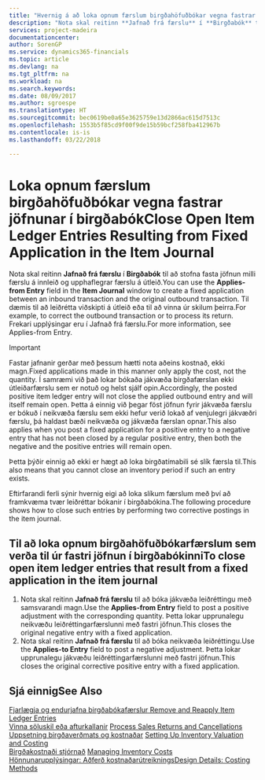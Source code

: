 ```yaml
---
title: "Hvernig á að loka opnum færslum birgðahöfuðbókar vegna fastrar jöfnunar í birgðabók | Microsoft Docs"
description: "Nota skal reitinn **Jafnað frá færslu** í **Birgðabók** til að stofna fasta jöfnun milli færslu á innleið og upphaflegrar færslu á útleið. Til dæmis til að leiðrétta viðskipti á útleið eða til að vinna úr skilum þeirra."
services: project-madeira
documentationcenter: 
author: SorenGP
ms.service: dynamics365-financials
ms.topic: article
ms.devlang: na
ms.tgt_pltfrm: na
ms.workload: na
ms.search.keywords: 
ms.date: 08/09/2017
ms.author: sgroespe
ms.translationtype: HT
ms.sourcegitcommit: bec0619be0a65e3625759e13d2866ac615d7513c
ms.openlocfilehash: 1553b5f85cd9f00f9de15b59bcf258fba412967b
ms.contentlocale: is-is
ms.lasthandoff: 03/22/2018

---
```

# <a name="close-open-item-ledger-entries-resulting-from-fixed-application-in-the-item-journal"></a><span data-ttu-id="a18f8-104">Loka opnum færslum birgðahöfuðbókar vegna fastrar jöfnunar í birgðabók</span><span class="sxs-lookup"><span data-stu-id="a18f8-104">Close Open Item Ledger Entries Resulting from Fixed Application in the Item Journal</span></span>
<span data-ttu-id="a18f8-105">Nota skal reitinn **Jafnað frá færslu** í **Birgðabók** til að stofna fasta jöfnun milli færslu á innleið og upphaflegrar færslu á útleið.</span><span class="sxs-lookup"><span data-stu-id="a18f8-105">You can use the **Applies-from Entry** field in the **Item Journal** window to create a fixed application between an inbound transaction and the original outbound transaction.</span></span> <span data-ttu-id="a18f8-106">Til dæmis til að leiðrétta viðskipti á útleið eða til að vinna úr skilum þeirra.</span><span class="sxs-lookup"><span data-stu-id="a18f8-106">For example, to correct the outbound transaction or to process its return.</span></span> <span data-ttu-id="a18f8-107">Frekari upplýsingar eru í Jafnað frá færslu.</span><span class="sxs-lookup"><span data-stu-id="a18f8-107">For more information, see Applies-from Entry.</span></span>  

> [!IMPORTANT]  
>  <span data-ttu-id="a18f8-108">Fastar jafnanir gerðar með þessum hætti nota aðeins kostnað, ekki magn.</span><span class="sxs-lookup"><span data-stu-id="a18f8-108">Fixed applications made in this manner only apply the cost, not the quantity.</span></span> <span data-ttu-id="a18f8-109">Í samræmi við það lokar bókaða jákvæða birgðafærslan ekki útleiðarfærslu sem er notuð og helst sjálf opin.</span><span class="sxs-lookup"><span data-stu-id="a18f8-109">Accordingly, the posted positive item ledger entry will not close the applied outbound entry and will itself remain open.</span></span> <span data-ttu-id="a18f8-110">Þetta á einnig við þegar föst jöfnun fyrir jákvæða færslu er bókuð í neikvæða færslu sem ekki hefur verið lokað af venjulegri jákvæðri færslu, þá haldast bæði neikvæða og jákvæða færslan opnar.</span><span class="sxs-lookup"><span data-stu-id="a18f8-110">This also applies when you post a fixed application for a positive entry to a negative entry that has not been closed by a regular positive entry, then both the negative and the positive entries will remain open.</span></span>  
>   
>  <span data-ttu-id="a18f8-111">Þetta þýðir einnig að ekki er hægt að loka birgðatímabili sé slík færsla til.</span><span class="sxs-lookup"><span data-stu-id="a18f8-111">This also means that you cannot close an inventory period if such an entry exists.</span></span>  

<span data-ttu-id="a18f8-112">Eftirfarandi ferli sýnir hvernig eigi að loka slíkum færslum með því að framkvæma tvær leiðréttar bókanir í birgðabókina.</span><span class="sxs-lookup"><span data-stu-id="a18f8-112">The following procedure shows how to close such entries by performing two corrective postings in the item journal.</span></span>  

## <a name="to-close-open-item-ledger-entries-that-result-from-a-fixed-application-in-the-item-journal"></a><span data-ttu-id="a18f8-113">Til að loka opnum birgðahöfuðbókarfærslum sem verða til úr fastri jöfnun í birgðabókinni</span><span class="sxs-lookup"><span data-stu-id="a18f8-113">To close open item ledger entries that result from a fixed application in the item journal</span></span>  

1.  <span data-ttu-id="a18f8-114">Nota skal reitinn **Jafnað frá færslu** til að bóka jákvæða leiðréttingu með samsvarandi magn.</span><span class="sxs-lookup"><span data-stu-id="a18f8-114">Use the **Applies-from Entry** field to post a positive adjustment with the corresponding quantity.</span></span> <span data-ttu-id="a18f8-115">Þetta lokar upprunalegu neikvæðu leiðréttingarfærslunni með fastri jöfnun.</span><span class="sxs-lookup"><span data-stu-id="a18f8-115">This closes the original negative entry with a fixed application.</span></span>  
2.  <span data-ttu-id="a18f8-116">Nota skal reitinn **Jafnað frá færslu** til að bóka neikvæða leiðréttingu.</span><span class="sxs-lookup"><span data-stu-id="a18f8-116">Use the **Applies-to Entry** field to post a negative adjustment.</span></span> <span data-ttu-id="a18f8-117">Þetta lokar upprunalegu jákvæðu leiðréttingarfærslunni með fastri jöfnun.</span><span class="sxs-lookup"><span data-stu-id="a18f8-117">This closes the original corrective positive entry with a fixed application.</span></span>  

## <a name="see-also"></a><span data-ttu-id="a18f8-118">Sjá einnig</span><span class="sxs-lookup"><span data-stu-id="a18f8-118">See Also</span></span>  
[<span data-ttu-id="a18f8-119"> Fjarlægja og endurjafna birgðabókafærslur</span><span class="sxs-lookup"><span data-stu-id="a18f8-119"> Remove and Reapply Item Ledger Entries</span></span>](finance-how-to-remove-and-reapply-item-entries.md)  
 <span data-ttu-id="a18f8-120">[Vinna söluskil eða afturkallanir](sales-how-process-sales-returns-cancellations.md) </span><span class="sxs-lookup"><span data-stu-id="a18f8-120">[Process Sales Returns and Cancellations](sales-how-process-sales-returns-cancellations.md) </span></span>  
 <span data-ttu-id="a18f8-121">[Uppsetning birgðaverðmats og kostnaðar](finance-set-up-inventory-valuation-and-costing.md) </span><span class="sxs-lookup"><span data-stu-id="a18f8-121">[Setting Up Inventory Valuation and Costing](finance-set-up-inventory-valuation-and-costing.md) </span></span>  
 <span data-ttu-id="a18f8-122">[Birgðakostnaði stjórnað](finance-manage-inventory-costs.md) </span><span class="sxs-lookup"><span data-stu-id="a18f8-122">[Managing Inventory Costs](finance-manage-inventory-costs.md) </span></span>  
 [<span data-ttu-id="a18f8-123">Hönnunarupplýsingar: Aðferð kostnaðarútreiknings</span><span class="sxs-lookup"><span data-stu-id="a18f8-123">Design Details: Costing Methods</span></span>](design-details-costing-methods.md)

